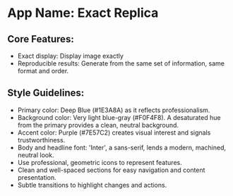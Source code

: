 # **App Name**: Exact Replica

## Core Features:

- Exact display: Display image exactly
- Reproducible results: Generate from the same set of information, same format and order.

## Style Guidelines:

- Primary color: Deep Blue (#1E3A8A) as it reflects professionalism.
- Background color: Very light blue-gray (#F0F4F8).  A desaturated hue from the primary provides a clean, neutral background.
- Accent color: Purple (#7E57C2) creates visual interest and signals trustworthiness.
- Body and headline font: 'Inter', a sans-serif, lends a modern, machined, neutral look.
- Use professional, geometric icons to represent features.
- Clean and well-spaced sections for easy navigation and content presentation.
- Subtle transitions to highlight changes and actions.
